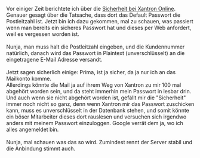 <html><body><p>Vor einiger Zeit berichtete ich über die <a href="http://www.die-welt.net/index.php/blog/88/Sicherheit_bei_Xantron_Online">Sicherheit bei Xantron Online</a>. Genauer gesagt über die Tatsache, dass dort das Default Passwort die Postleitzahl ist. Jetzt bin ich dazu gekommen, mal zu schauen, was passiert wenn man bereits ein sicheres Passwort hat und dieses per Web anfordert, weil es vergessen worden ist.<br>
<br>
Nunja, man muss halt die Postleitzahl eingeben, und die Kundennummer natürlich, danach wird das Passwort in Plaintext (unverschlüsselt) an die eingetragene E-Mail Adresse versandt.<br>
<br>
Jetzt sagen sicherlich einige: Prima, ist ja sicher, da ja nur ich an das Mailkonto komme.<br>
Allerdings könnte die Mail ja auf ihrem Weg von Xantron zu mir 100 mal abgehört worden sein, und da steht immerhin mein Passwort in lesbar drin. Und auch wenn sie nicht abgehört worden ist, gefällt mir die "Sicherheit" immer noch nicht so ganz, denn wenn Xantron mir das Passwort zuschicken kann, muss es unverschlüsselt in der Datenbank stehen, und somit könnte ein böser Mitarbeiter dieses dort rauslesen und versuchen sich irgendwo anders mit meinem Passwort einzuloggen. Google verrät dem ja, wo ich alles angemeldet bin.<br>
<br>
Nunja, mal schauen was das so wird. Zumindest rennt der Server stabil und die Anbindung stimmt auch.</p></body></html>